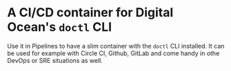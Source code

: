 # A CI/CD container for Digital Ocean's `doctl` CLI

Use it in Pipelines to have a slim container with the `doctl` CLI installed.
It can be used for example with Circle CI, Github, GitLab and come handy in othe DevOps or SRE situations as well.